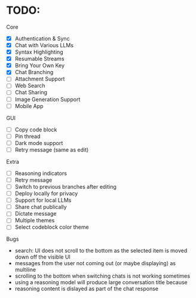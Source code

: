 

# TODO: 

Core 
- [x] Authentication & Sync
- [x] Chat with Various LLMs
- [x] Syntax Highlighting
- [x] Resumable Streams
- [x] Bring Your Own Key
- [x] Chat Branching
- [ ] Attachment Support
- [ ] Web Search
- [ ] Chat Sharing
- [ ] Image Generation Support
- [ ] Mobile App

GUI
- [ ] Copy code block
- [ ] Pin thread
- [ ] Dark mode support
- [ ] Retry message (same as edit)

Extra
- [ ] Reasoning indicators
- [ ] Retry message
- [ ] Switch to previous branches after editing
- [ ] Deploy locally for privacy
- [ ] Support for local LLMs
- [ ] Share chat publically
- [ ] Dictate message
- [ ] Multiple themes 
- [ ] Select codeblock color theme

Bugs
- search: UI does not scroll to the bottom as the selected item is moved down off the visible UI
- messages from the user not coming out (or maybe displaying) as multiline 
- scrolling to the bottom when switching chats is not working sometimes
- using a reasoning model will produce large conversation title because
- reasoning content is dislayed as part of the chat response